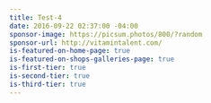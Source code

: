 ```yaml
---
title: Test-4
date: 2016-09-22 02:37:00 -04:00
sponsor-image: https://picsum.photos/800/?random
sponsor-url: http://vitamintalent.com/
is-featured-on-home-page: true
is-featured-on-shops-galleries-page: true
is-first-tier: true
is-second-tier: true
is-third-tier: true
---
```


